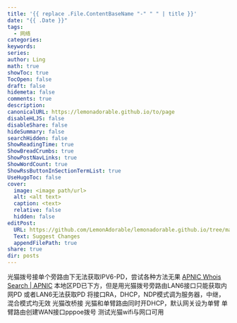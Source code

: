 ```yaml
---
title: '{{ replace .File.ContentBaseName "-" " " | title }}'
date: "{{ .Date }}"
tags:
  - 网络
categories: 
keywords: 
series: 
author: Ling
math: true
showToc: true
TocOpen: false
draft: false
hidemeta: false
comments: true
description: 
canonicalURL: https://lemonadorable.github.io/to/page
disableHLJS: false
disableShare: false
hideSummary: false
searchHidden: false
ShowReadingTime: true
ShowBreadCrumbs: true
ShowPostNavLinks: true
ShowWordCount: true
ShowRssButtonInSectionTermList: true
UseHugoToc: false
cover:
  image: <image path/url>
  alt: <alt text>
  caption: <text>
  relative: false
  hidden: false
editPost:
  URL: https://github.com/LemonAdorable/lemonadorable.github.io/tree/master/content
  Text: Suggest Changes
  appendFilePath: true
share: true
dir: posts
---
```


光猫拨号接单个旁路由下无法获取IPV6-PD，尝试各种方法无果
[APNIC Whois Search | APNIC](https://wq.apnic.net/static/search.html)
本地区PD已下方，但是用光猫拨号旁路由LAN6接口只能获取内网PD
或者LAN6无法获取PD
将接口RA，DHCP，NDP模式调为服务器，中继，混合模式均无效
光猫改桥接
光猫和单臂路由同时开DHCP，默认网关设为单臂
单臂路由创建WAN接口pppoe拨号
测试光猫wifi与网口可用
